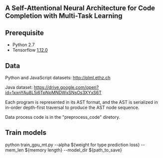 
## A Self-Attentional Neural Architecture for Code Completion with Multi-Task Learning


## Prerequisite

- Python 2.7
- Tensorflow [1.12.0](https://github.com/tensorflow/tensorflow/releases/tag/v1.12.0)

## Data
Python and JavaScript datasets: http://plml.ethz.ch

Java dataset: https://drive.google.com/open?id=1xxnYAu8L5i6TpNpMNDWxSNsOs3XYxS6T

Each program is represented in its AST format, and the AST is serialized in in-order depth-first traversal to produce the AST node sequence.

Data process code is in the "preprocess_code" diretory.

## Train models

python train_gpu_mt.py --alpha ${weight for type prediction loss} --mem_len ${memory length} --model_dir ${path_to_save}
